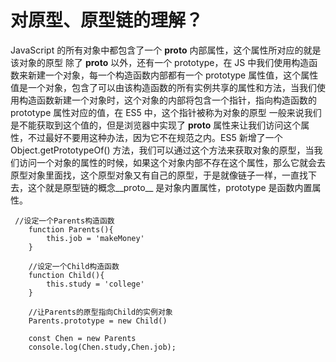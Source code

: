 # 对原型、原型链的理解？

JavaScript 的所有对象中都包含了一个 __proto__ 内部属性，这个属性所对应的就是该对象的原型
除了  __proto__ 以外，还有一个 prototype，在 JS 中我们使用构造函数来新建一个对象，每一个构造函数内部都有一个 prototype 属性值，这个属性值是一个对象，包含了可以由该构造函数的所有实例共享的属性和方法，当我们使用构造函数新建一个对象时，这个对象的内部将包含一个指针，指向构造函数的 prototype 属性对应的值，在 ES5 中，这个指针被称为对象的原型
一般来说我们是不能获取到这个值的，但是浏览器中实现了 __proto__ 属性来让我们访问这个属性，不过最好不要用这种办法，因为它不在规范之内。ES5 新增了一个 Object.getPrototypeOf() 方法，我们可以通过这个方法来获取对象的原型，当我们访问一个对象的属性的时候，如果这个对象内部不存在这个属性，那么它就会去原型对象里面找，这个原型对象又有自己的原型，于是就像链子一样，一直找下去，这个就是原型链的概念__proto__ 是对象内置属性，prototype 是函数内置属性。
```
 //设定一个Parents构造函数
    function Parents(){
        this.job = 'makeMoney'
    }

    //设定一个Child构造函数
    function Child(){
        this.study = 'college'
    }

    //让Parents的原型指向Child的实例对象
    Parents.prototype = new Child()

    const Chen = new Parents
    console.log(Chen.study,Chen.job);
```
